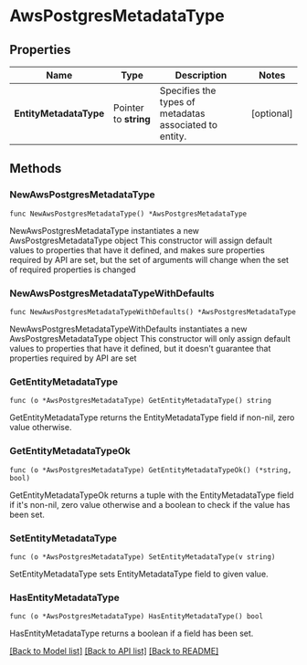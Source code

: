 # AwsPostgresMetadataType

## Properties

Name | Type | Description | Notes
------------ | ------------- | ------------- | -------------
**EntityMetadataType** | Pointer to **string** | Specifies the types of metadatas associated to entity. | [optional] 

## Methods

### NewAwsPostgresMetadataType

`func NewAwsPostgresMetadataType() *AwsPostgresMetadataType`

NewAwsPostgresMetadataType instantiates a new AwsPostgresMetadataType object
This constructor will assign default values to properties that have it defined,
and makes sure properties required by API are set, but the set of arguments
will change when the set of required properties is changed

### NewAwsPostgresMetadataTypeWithDefaults

`func NewAwsPostgresMetadataTypeWithDefaults() *AwsPostgresMetadataType`

NewAwsPostgresMetadataTypeWithDefaults instantiates a new AwsPostgresMetadataType object
This constructor will only assign default values to properties that have it defined,
but it doesn't guarantee that properties required by API are set

### GetEntityMetadataType

`func (o *AwsPostgresMetadataType) GetEntityMetadataType() string`

GetEntityMetadataType returns the EntityMetadataType field if non-nil, zero value otherwise.

### GetEntityMetadataTypeOk

`func (o *AwsPostgresMetadataType) GetEntityMetadataTypeOk() (*string, bool)`

GetEntityMetadataTypeOk returns a tuple with the EntityMetadataType field if it's non-nil, zero value otherwise
and a boolean to check if the value has been set.

### SetEntityMetadataType

`func (o *AwsPostgresMetadataType) SetEntityMetadataType(v string)`

SetEntityMetadataType sets EntityMetadataType field to given value.

### HasEntityMetadataType

`func (o *AwsPostgresMetadataType) HasEntityMetadataType() bool`

HasEntityMetadataType returns a boolean if a field has been set.


[[Back to Model list]](../README.md#documentation-for-models) [[Back to API list]](../README.md#documentation-for-api-endpoints) [[Back to README]](../README.md)


